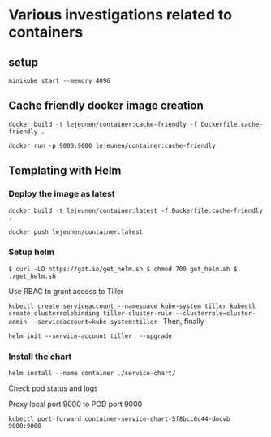 # Various investigations related to containers

## setup

`minikube start --memory 4096`



## Cache friendly docker image creation

`docker build -t lejeunen/container:cache-friendly -f Dockerfile.cache-friendly .`

`docker run -p 9000:9000 lejeunen/container:cache-friendly`


## Templating with Helm

### Deploy the image as latest

`docker build -t lejeunen/container:latest -f Dockerfile.cache-friendly .`

`docker push lejeunen/container:latest`

### Setup helm

`$ curl -LO https://git.io/get_helm.sh
$ chmod 700 get_helm.sh
$ ./get_helm.sh`

Use RBAC to grant access to Tiller

`kubectl create serviceaccount --namespace kube-system tiller
kubectl create clusterrolebinding tiller-cluster-rule --clusterrole=cluster-admin --serviceaccount=kube-system:tiller
`
Then, finally

`helm init --service-account tiller  --upgrade`


### Install the chart

`helm install --name container ./service-chart/`


Check pod status and logs

Proxy local port 9000 to POD port 9000

`kubectl port-forward container-service-chart-5f8bcc6c44-dmcvb 9000:9000`




